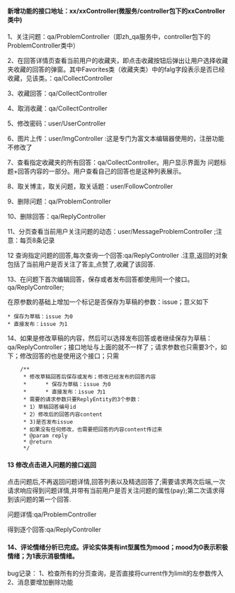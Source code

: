 #### 新增功能的接口地址：xx/xxController(微服务/controller包下的xxController类中)

1、关注问题：qa/ProblemController（即zh_qa服务中，controller包下的ProblemController类中）

2、在回答详情页查看当前用户的收藏夹，即点击收藏按钮后弹出让用户选择收藏夹收藏的回答的弹窗。其中Favorites类（收藏夹类）中的falg字段表示是否已经收藏，见该类。：qa/CollectController

3、收藏回答：qa/CollectController

4、取消收藏：qa/CollectController

5、修改密码：user/UserController

6、图片上传：user/ImgController :这是专门为富文本编辑器使用的，注册功能不修改了

7、查看指定收藏夹的所有回答：qa/CollectController。用户显示界面为 问题标题+回答内容的一部分。用户查看自己的回答也是这种列表展示。

8、取关博主，取关问题，取关话题：user/FollowController

9、删除问题：qa/ProblemController

10、删除回答：qa/ReplyController

11、分页查看当前用户关注问题的动态：user/MessageProblemController ;注意：每页8条记录

12 查询指定问题的回答,每次查询一个回答:qa/ReplyController .注意,返回的对象包括了当前用户是否关注了答主,点赞了,收藏了该回答.

13、在问题下首次编辑回答，保存或者发布回答都使用同一个接口。qa/ReplyController;

在原参数的基础上增加一个标记是否保存为草稿的参数：issue；意义如下

```
* 保存为草稿：issue 为0
* 直接发布：issue 为1
```

14、如果是修改草稿的内容，然后可以选择发布回答或者继续保存为草稿：qa/ReplyController；接口地址与上面的就不一样了；请求参数也只需要3个，如下；修改回答的也是使用这个接口；只需

```
    /**
     * 修改草稿回答后保存或发布；修改已经发布的回答内容
     *      * 保存为草稿：issue 为0
     *      * 直接发布：issue 为1
     * 需要的请求参数只要ReplyEntity的3个参数：
     * 1）草稿回答编号id
     * 2）修改后的回答内容content
     * 3)是否发布issue
     * 如果没有任何修改，也需要把回答的内容content传过来
     * @param reply 
     * @return
     */
```

#### 13 修改点击进入问题的接口返回

点击问题后,不再返回问题详情,回答列表以及精选回答了;需要请求两次后端,一次请求响应得到问题详情,并带有当前用户是否关注问题的属性(pay);第二次请求得到该问题的第一个回答.

问题详情:qa/ProblemController

得到逐个回答:qa/ReplyController

#### 14、评论情绪分析已完成。评论实体类有int型属性为mood；mood为0表示积极情绪；为1表示消极情绪。


bug记录：
1、检查所有的分页查询，是否直接将current作为limit的左参数传入
2、消息要增加删除功能

